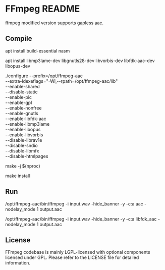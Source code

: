 FFmpeg README
=============

ffmpeg modified version supports gapless aac.

## Compile

apt install build-essential nasm

apt install libmp3lame-dev libgnutls28-dev libvorbis-dev libfdk-aac-dev libopus-dev

./configure --prefix=/opt/ffmpeg-aac \
--extra-ldexeflags="-Wl,--rpath=/opt/ffmpeg-aac/lib" \
--enable-shared \
--disable-static \
--enable-pic \
--enable-gpl \
--enable-nonfree \
--enable-gnutls \
--enable-libfdk-aac \
--enable-libmp3lame \
--enable-libopus \
--enable-libvorbis \
--disable-librav1e \
--disable-sndio \
--disable-libmfx \
--disable-htmlpages

make -j $(nproc)

make install

## Run

/opt/ffmpeg-aac/bin/ffmpeg -i input.wav -hide_banner -y -c:a aac -nodelay_mode 1 output.aac

/opt/ffmpeg-aac/bin/ffmpeg -i input.wav -hide_banner -y -c:a libfdk_aac -nodelay_mode 1 output.aac


## License

FFmpeg codebase is mainly LGPL-licensed with optional components licensed under
GPL. Please refer to the LICENSE file for detailed information.

